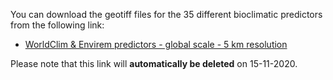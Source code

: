 You can download the geotiff files for the 35 different bioclimatic predictors from the following link:

- [WorldClim & Envirem predictors - global scale - 5 km resolution](https://transferxl.com/08vXq9N31YGR5F)

Please note that this link will **automatically be deleted** on 15-11-2020.
